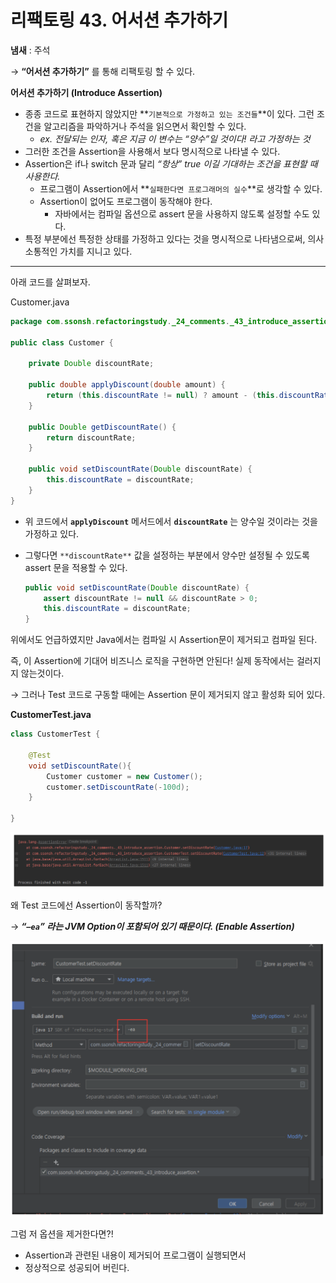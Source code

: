 # 리팩토링 43. 어서션 추가하기

**냄새** : 주석

→ **“어서션 추가하기”** 를 통해 리팩토링 할 수 있다.

**어서션 추가하기 (Introduce Assertion)**

- 종종 코드로 표현하지 않았지만 **`기본적으로 가정하고 있는 조건들`**이 있다.
  그런 조건을 알고리즘을 파악하거나 주석을 읽으면서 확인할 수 있다.
    - *ex. 전달되는 인자, 혹은 지금 이 변수는 “양수”일 것이다! 라고 가정하는 것*
- 그러한 조건을 Assertion을 사용해서 보다 명시적으로 나타낼 수 있다.
- Assertion은 if나 switch 문과 달리 *“항상” true 이길 기대하는 조건을 표현할 때 사용한다.*
    - 프로그램이 Assertion에서 **`실패한다면 프로그래머의 실수`**로 생각할 수 있다.
    - Assertion이 없어도 프로그램이 동작해야 한다.
        - 자바에서는 컴파일 옵션으로 assert 문을 사용하지 않도록 설정할 수도 있다.
- 특정 부분에선 특정한 상태를 가정하고 있다는 것을 명시적으로 나타냄으로써, 의사소통적인 가치를 지니고 있다.

---

아래 코드를 살펴보자.

Customer.java

```java
package com.ssonsh.refactoringstudy._24_comments._43_introduce_assertion;

public class Customer {

    private Double discountRate;

    public double applyDiscount(double amount) {
        return (this.discountRate != null) ? amount - (this.discountRate * amount) : amount;
    }

    public Double getDiscountRate() {
        return discountRate;
    }

    public void setDiscountRate(Double discountRate) {
        this.discountRate = discountRate;
    }
}
```

- 위 코드에서 **`applyDiscount`** 메서드에서 **`discountRate`** 는 양수일 것이라는 것을 가정하고 있다.
- 그렇다면 `**discountRate**` 값을 설정하는 부분에서 양수만 설정될 수 있도록 assert 문을 적용할 수 있다.

    ```java
    public void setDiscountRate(Double discountRate) {
        assert discountRate != null && discountRate > 0;
        this.discountRate = discountRate;
    }
    ```


위에서도 언급하였지만 Java에서는 컴파일 시 Assertion문이 제거되고 컴파일 된다.

즉, 이 Assertion에 기대어 비즈니스 로직을 구현하면 안된다! 실제 동작에서는 걸러지지 않는것이다.

→ 그러나 Test 코드로 구동할 때에는 Assertion 문이 제거되지 않고 활성화 되어 있다.

**CustomerTest.java**

```java
class CustomerTest {

    @Test
    void setDiscountRate(){
        Customer customer = new Customer();
        customer.setDiscountRate(-100d);
    }

}
```

![img.png](img.png)

왜 Test 코드에선 Assertion이 동작할까?

→ ***“`—ea`” 라는 JVM Option이 포함되어 있기 때문이다. (Enable Assertion)***

![img_1.png](img_1.png)

그럼 저 옵션을 제거한다면?!

- Assertion과 관련된 내용이 제거되어 프로그램이 실행되면서
- 정상적으로 성공되어 버린다.